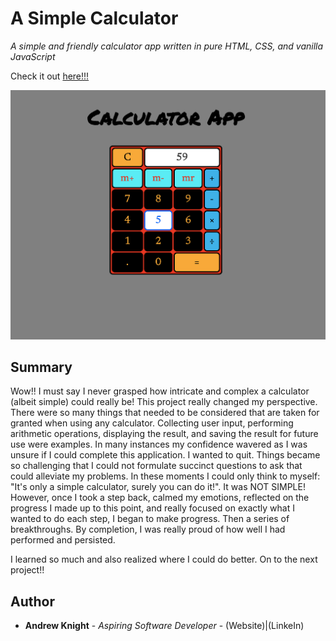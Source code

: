 # A Simple Calculator

*A simple and friendly calculator app written in pure HTML, CSS, and vanilla JavaScript*

Check it out <a href="https://andrew-k191.github.io/calculator-app/">here!!!</a>

<img src="images/calculator_screenshot.png" alt="calculator app">

## Summary

Wow!! I must say I never grasped how intricate and complex a calculator (albeit simple) could really be! This project really changed my perspective. There were so many things that needed to be considered that are taken for granted when using any calculator. Collecting user input, performing arithmetic operations, displaying the result, and saving the result for future use were examples. In many instances my confidence wavered as I was unsure if I could complete this application. I wanted to quit. Things became so challenging that I could not formulate succinct questions to ask that could alleviate my problems. In these moments I could only think to myself: "It's only a simple calculator, surely you can do it!". It was NOT SIMPLE! However, once I took a step back, calmed my emotions, reflected on the progress I made up to this point, and really focused on exactly what I wanted to do each step, I began to make progress. Then a series of breakthroughs. By completion, I was really proud of how well I had performed and persisted. 

I learned so much and also realized where I could do better. On to the next project!!

## Author

* **Andrew Knight** - *Aspiring Software Developer* - (Website)|(LinkeIn)
